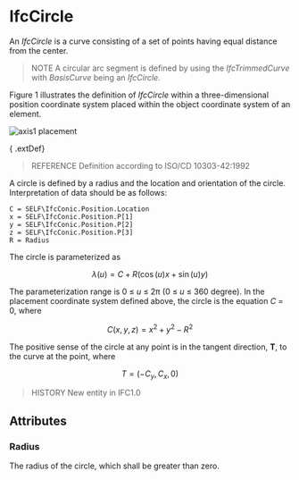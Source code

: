 # IfcCircle

An _IfcCircle_ is a curve consisting of a set of points having equal distance from the center.<!-- end of definition -->

> NOTE A circular arc segment is defined by using the _IfcTrimmedCurve_ with _BasisCurve_ being an _IfcCircle_.

Figure 1 illustrates the definition of _IfcCircle_ within a three-dimensional position coordinate system placed within the object coordinate system of an element.

![axis1 placement](../../../../figures/ifccircle-layout1.gif "Figure 1 — Circle layout")



{ .extDef}
> REFERENCE Definition according to ISO/CD 10303-42:1992

A circle is defined by a radius and the location and orientation of the circle. Interpretation of data should be as follows:

```
C = SELF\IfcConic.Position.Location
x = SELF\IfcConic.Position.P[1]
y = SELF\IfcConic.Position.P[2]
z = SELF\IfcConic.Position.P[3]
R = Radius
```

The circle is parameterized as

$$ \lambda(u) = C + R(\cos(u)x + \sin(u)y) $$

The parameterization range is 0 ≤ _u_ ≤ 2π (0 ≤ _u_ ≤ 360 degree).
In the placement coordinate system defined above, the circle is the equation _C_ = 0, where


$$ C(x,y,z) = x^2 + y^2 - R^2 $$

The positive sense of the circle at any point is in the tangent direction, **T**, to the curve at the point, where

$$ T = (-C_y,C_x,0) $$

> HISTORY New entity in IFC1.0

## Attributes

### Radius
The radius of the circle, which shall be greater than zero.
